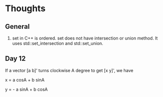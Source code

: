 Thoughts
========

General
-------

1. set in C++ is ordered. set does not have intersection or union method.
   It uses std::set\_intersection and std::set\_union.


Day 12
------

If a vector [a b]' turns clockwise A degree to get [x y]', we have

x = a cosA + b sinA

y = - a sinA + b cosA
